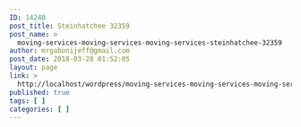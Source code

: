 ```yaml
---
ID: 14240
post_title: Steinhatchee 32359
post_name: >
  moving-services-moving-services-moving-services-steinhatchee-32359
author: mrgabonijeff@gmail.com
post_date: 2018-03-28 01:52:05
layout: page
link: >
  http://localhost/wordpress/moving-services-moving-services-moving-services-steinhatchee-32359/
published: true
tags: [ ]
categories: [ ]
---
```

